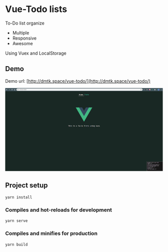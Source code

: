 # Vue-Todo lists
To-Do list organize
- Multiple 
- Responsive
- Awesome

Using Vuex and LocalStorage

## Demo
Demo url: [http://dmtk.space/vue-todo/](http://dmtk.space/vue-todo/)

![Demo Image](demo.gif)


## Project setup
```
yarn install
```

### Compiles and hot-reloads for development
```
yarn serve
```

### Compiles and minifies for production
```
yarn build
```
